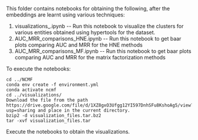 This folder contains notebooks for obtaining the following, after the embeddings are learnt using various techniques:

1. visualizations_<dataset>.ipynb -- Run this notebook to visualize the clusters for various entities obtained using hypertools for the dataset.
2. AUC_MRR_comparisons_HNE.ipynb -- Run this notebook to get baar plots comparing AUC and MRR for the HNE methods
3. AUC_MRR_comparisons_MF.ipynb -- Run this notebook to get baar plots comparing AUC and MRR for the matrix factorization methods

To execute the notebooks:
```
cd ../NCMF
conda env create -f environment.yml
conda activate ncmf
cd ../visualizations/
Download the file from the path https://drive.google.com/file/d/1XZ8gxO3Ufgg12YI597DnhSFu8KshoAg5/view?usp=sharing and place in the current directory.
bzip2 -d visualization_files.tar.bz2
tar -xvf visualization_files.tar
```
Execute the notebooks to obtain the visualizations.
